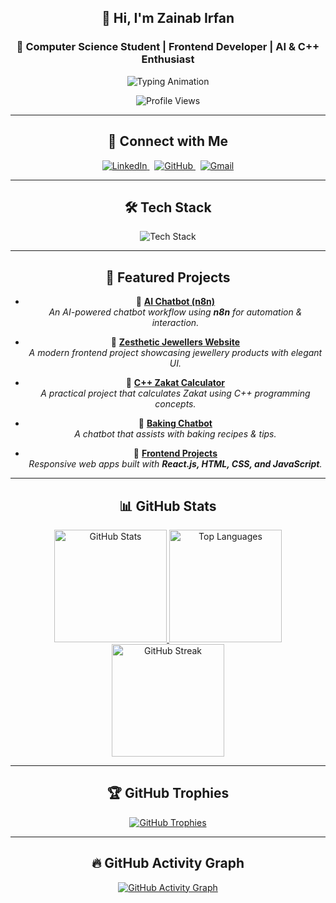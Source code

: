 <div align="center">

## 👋 Hi, I'm Zainab Irfan  
### 🎯 Computer Science Student | Frontend Developer | AI & C++ Enthusiast  

<!-- Typing SVG with fallback -->
<p align="center">
  <img src="https://readme-typing-svg.demolab.com?font=Fira+Code&size=22&duration=3000&pause=1000&color=8A2BE2&center=true&vCenter=true&width=600&lines=C%2B%2B+%7C+Python+%7C+Java;Frontend:+React+%7C+HTML+%7C+CSS+%7C+JavaScript;AI+Chatbot+(n8n)+%7C+Project+Builder;Passionate+Learner+%7C+Tech+Explorer" alt="Typing Animation" />
</p>

<!-- Profile Views -->
<p align="center">
  <img src="https://komarev.com/ghpvc/?username=codebyzaini&label=Profile+Views&color=8A2BE2&style=flat" alt="Profile Views" /> 
</p>

---

## 🔗 Connect with Me
<p align="center">
  <a href="https://www.linkedin.com/in/zainab-irfan-0a6816356/" target="_blank">
    <img src="https://img.shields.io/badge/LinkedIn-0077B5?style=for-the-badge&logo=linkedin&logoColor=white" alt="LinkedIn"/>
  </a>
  &nbsp;
  <a href="https://github.com/codebyzaini" target="_blank">
    <img src="https://img.shields.io/badge/GitHub-100000?style=for-the-badge&logo=github&logoColor=white" alt="GitHub"/>
  </a>
  &nbsp;
  <a href="mailto:zainab.irfan2428@gmail.com">
    <img src="https://img.shields.io/badge/Gmail-D14836?style=for-the-badge&logo=gmail&logoColor=white" alt="Gmail"/>
  </a>
</p>

---

## 🛠️ Tech Stack
<p align="center">
  <img src="https://skillicons.dev/icons?i=cpp,python,java,html,css,react,javascript,git,github,vscode" alt="Tech Stack" />
</p>

---

## 📂 Featured Projects  

- 🤖 [**AI Chatbot (n8n)**](https://github.com/codebyzaini/ai-chatbot-n8n)  
  *An AI-powered chatbot workflow using **n8n** for automation & interaction.*  

- 💍 [**Zesthetic Jewellers Website**](https://github.com/codebyzaini/zesthetic-jewellers)  
  *A modern frontend project showcasing jewellery products with elegant UI.*  

- 🕌 [**C++ Zakat Calculator**](https://github.com/codebyzaini/zakat-calculator-cpp)  
  *A practical project that calculates Zakat using C++ programming concepts.*  

- 🍰 [**Baking Chatbot**](https://github.com/codebyzaini/baking-chatbot)  
  *A chatbot that assists with baking recipes & tips.*  

- 🎨 [**Frontend Projects**](https://github.com/codebyzaini?tab=repositories&q=frontend)  
  *Responsive web apps built with **React.js, HTML, CSS, and JavaScript**.*  

---

## 📊 GitHub Stats
<div align="center">
  <a href="https://github.com/codebyzaini">
    <img height="180em" src="https://github-readme-stats.vercel.app/api?username=codebyzaini&show_icons=true&theme=radical&hide_border=true&include_all_commits=true" alt="GitHub Stats" />
    <img height="180em" src="https://github-readme-stats.vercel.app/api/top-langs/?username=codebyzaini&layout=compact&theme=radical&hide_border=true" alt="Top Languages" />
    <img height="180em" src="https://streak-stats.demolab.com/?user=codebyzaini&theme=radical&hide_border=true" alt="GitHub Streak" />
  </a>
</div>

---

## 🏆 GitHub Trophies
<div align="center">
  <a href="https://github.com/ryo-ma/github-profile-trophy">
    <img src="https://github-profile-trophy.vercel.app/?username=codebyzaini&theme=onedark&no-frame=true&row=2&column=4" alt="GitHub Trophies" />
  </a>
</div>

---

## 🔥 GitHub Activity Graph
<div align="center">
  <a href="https://github.com/codebyzaini">
    <img src="https://github-readme-activity-graph.vercel.app/graph?username=codebyzaini&theme=react-dark&hide_border=true&area=true" alt="GitHub Activity Graph" />
  </a>
</div>

</div>
